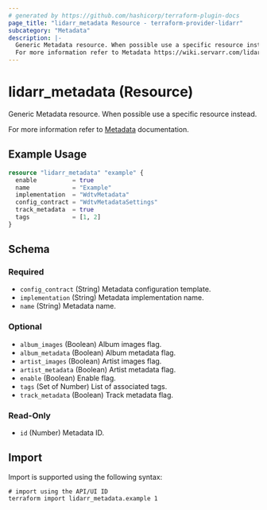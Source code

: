 ```yaml
---
# generated by https://github.com/hashicorp/terraform-plugin-docs
page_title: "lidarr_metadata Resource - terraform-provider-lidarr"
subcategory: "Metadata"
description: |-
  Generic Metadata resource. When possible use a specific resource instead.
  For more information refer to Metadata https://wiki.servarr.com/lidarr/settings#metadata documentation.
---
```


# lidarr_metadata (Resource)

<!-- subcategory:Metadata -->Generic Metadata resource. When possible use a specific resource instead.
For more information refer to [Metadata](https://wiki.servarr.com/lidarr/settings#metadata) documentation.

## Example Usage

```terraform
resource "lidarr_metadata" "example" {
  enable          = true
  name            = "Example"
  implementation  = "WdtvMetadata"
  config_contract = "WdtvMetadataSettings"
  track_metadata  = true
  tags            = [1, 2]
}
```

<!-- schema generated by tfplugindocs -->
## Schema

### Required

- `config_contract` (String) Metadata configuration template.
- `implementation` (String) Metadata implementation name.
- `name` (String) Metadata name.

### Optional

- `album_images` (Boolean) Album images flag.
- `album_metadata` (Boolean) Album metadata flag.
- `artist_images` (Boolean) Artist images flag.
- `artist_metadata` (Boolean) Artist metadata flag.
- `enable` (Boolean) Enable flag.
- `tags` (Set of Number) List of associated tags.
- `track_metadata` (Boolean) Track metadata flag.

### Read-Only

- `id` (Number) Metadata ID.

## Import

Import is supported using the following syntax:

```shell
# import using the API/UI ID
terraform import lidarr_metadata.example 1
```
